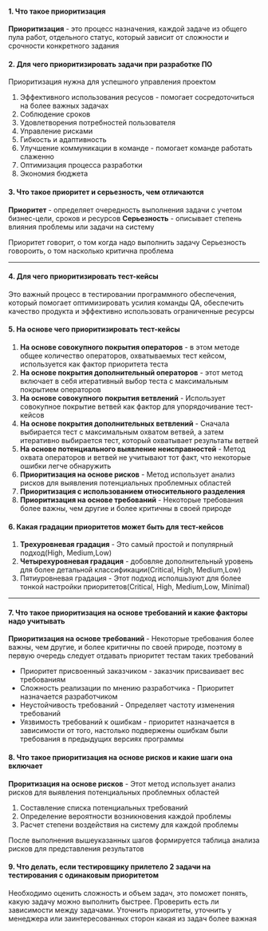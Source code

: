 #### 1. Что такое приоритизация
**Приоритизация** - это процесс назначения, каждой задаче из общего пула работ, отдельного статус, который зависит от сложности и срочности конкретного задания 

#### 2. Для чего приоритизировать задачи при разработке ПО
Приоритизация нужна для успешного управления проектом
1. Эффективного использования ресусов - помогает сосредоточиться на более важных задачах
2. Соблюдение сроков
3. Удовлетворения потребностей пользователя
4. Управление рисками
5. Гибкость и адаптивность
6. Улучшение коммуникации в команде - помогает команде работать слаженно 
7. Оптимизация процесса разработки 
8. Экономия бюджета

#### 3. Что такое приоритет и серьезность, чем отличаются 
**Приоритет** - определяет очередность выполнения задачи с учетом бизнес-цели, сроков и ресурсов
**Серьезность** - описывает степень влияния проблемы или задачи на систему

Приоритет говорит, о том когда надо выполнить задачу 
Серьезность говороить, о том насколько критична проблема

__________________________________________________________________________

#### 4. Для чего приоритизировать тест-кейсы 
Это важный процесс в тестировании программного обеспечения, который помогает оптимизировать усилия команды QA, обеспечить качество продукта и эффективно использовать ограниченные ресурсы 

#### 5. На основе чего приоритизировать тест-кейсы
1. **На основе совокупного покрытия операторов** - в этом методе общее количество операторов, охватываемых тест кейсом, используется как фактор приоритета теста
2. **На основе покрытия дополнительный операторов** - этот метод включает в себя итеративный выбор теста с максимальным покрытием операторов 
3. **На основе совокупного покрытия ветвлений** - Использует совокупное покрытие ветвей как фактор для упорядочивание тест-кейсов
4. **На основе покрытия  дополнительных ветвлений** - Сначала выбирается тест с максимальным охватом ветвей, а затем итеративно выбирается тест, который охватывает результаты ветвей
5. **На основе потенциального выявление неисправностей** - Метод охвата операторов и ветвей не учитывают тот факт, что некоторые ошибки легче обнаружить
6. **Приоритизация на основе рисков** - Метод использует анализ рисков для выявления потенциальных проблемных областей
7. **Приоритизация  с использованием относительного разделения**
8. **Приоритизация на основе требований** - Некоторые требования более важны, чем другие и более критичны в своей природе 

#### 6. Какая градации приоритетов может быть для тест-кейсов
1. **Трехуровневая градация** - Это самый простой и популярный подход(High, Medium,Low)
2. **Четырехуровневая градация** - добовляе дополнительный уровень для более детальной классификации(Critical, High, Medium,Low)
3. Пятиуровневая градация - Этот подход исполшьзуют для более тонкой настройки приоритетов(Critical, High, Medium,Low, Minimal)
__________________________________________________________________________
#### 7. Что такое приоритизация на основе требований и какие факторы надо учитывать 
**Приоритизация на основе требований**  - Некоторые требования более важны, чем другие, и более критичны по своей природе, поэтому в первую очередь следует отдавать приоритет тестам таких требований
 - Приоритет присвоенный заказчиком - заказчик присваивает вес требованиям
 - Сложность реализации по мнению разработчика - Приоритет назначается разработчиком
 - Неустойчивость требований - Определяет частоту изменения требований
 - Уязвимость требований к ошибкам - приоритет назначается в зависимости от того, настолько подвержены ошибкам были требования в предыдущих версиях программы 

#### 8. Что такое приоритизация на основе рисков и какие шаги она включает 
**Проритизация на основе рисков** - Этот метод использует анализ рисков для выявления потенциальных проблемных областей
1. Составление списка потенциальных требований
2. Определение вероятности возникновения каждой проблемы 
3. Расчет степени воздействия на систему для каждой проблемы 

После выполнения вышеуказанных шагов формируется таблица анализа рисков для представления результатов 

#### 9. Что делать, если тестировщику прилетело 2 задачи на тестирования с одинаковым приоритетом 
Необходимо оценить сложность и объем задач, это поможет понять, какую задачу можно выполнить быстрее. Проверить есть ли зависимости между задачами. Уточнить приоритеты, уточнить у менеджера или заинтересованных сторон какая из задач более важная 